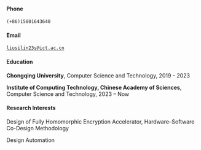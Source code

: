 #### Phone  
<code>(+86)15801643640</code>  

#### Email  
<code>liusilin23s@ict.ac.cn</code>  

#### Education  
**Chongqing University**,  Computer Science and Technology,  2019 - 2023  

**Institute of Computing Technology, Chinese Academy of Sciences**,  Computer Science and Technology,  2023 – Now  

#### Research Interests  
Design of Fully Homomorphic Encryption Accelerator, Hardware–Software Co-Design Methodology

Design Automation